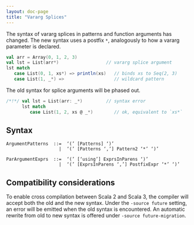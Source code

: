 ```yaml
---
layout: doc-page
title: "Vararg Splices"
---
```


The syntax of vararg splices in patterns and function arguments has changed. The new syntax uses a postfix `*`,  analogously to how a vararg parameter is declared.

```scala
val arr = Array(0, 1, 2, 3)
val lst = List(arr*)                  // vararg splice argument
lst match
   case List(0, 1, xs*) => println(xs)   // binds xs to Seq(2, 3)
   case List(1, _*) =>                   // wildcard pattern
```

The old syntax for splice arguments will be phased out.

```scala
/*!*/ val lst = List(arr: _*)         // syntax error
      lst match
         case List(1, 2, xs @ _*)        // ok, equivalent to `xs*`
```

## Syntax

```
ArgumentPatterns  ::=  ‘(’ [Patterns] ‘)’
                    |  ‘(’ [Patterns ‘,’] Pattern2 ‘*’ ‘)’

ParArgumentExprs  ::=  ‘(’ [‘using’] ExprsInParens ‘)’
                    |  ‘(’ [ExprsInParens ‘,’] PostfixExpr ‘*’ ‘)’
```

## Compatibility considerations

To enable cross compilation between Scala 2 and Scala 3, the compiler will
accept both the old and the new syntax. Under the `-source future` setting, an error
will be emitted when the old syntax is encountered. An automatic rewrite from old
to new syntax is offered under `-source future-migration`.



